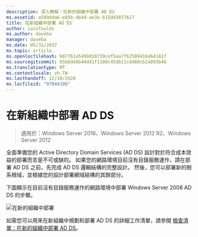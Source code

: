 ```yaml
---
description: 深入瞭解：在新的組織中部署 AD DS
ms.assetid: a589dda6-e05b-4b44-ae3e-b15dd3877617
title: 在新組織中部署 AD DS
author: iainfoulds
ms.author: daveba
manager: daveba
ms.date: 05/31/2017
ms.topic: article
ms.openlocfilehash: 6877b1a5499d10739cef5aa7f62589416464181f
ms.sourcegitcommit: 65b6de6b44d41f1180c45db11cdd60cb2a093b46
ms.translationtype: MT
ms.contentlocale: zh-TW
ms.lasthandoff: 12/10/2020
ms.locfileid: "97044106"
---
```

# <a name="deploying-ad-ds-in-a-new-organization"></a>在新組織中部署 AD DS

>適用於：Windows Server 2016、Windows Server 2012 R2、Windows Server 2012

全面準備您的 Active Directory Domain Services (AD DS) 設計對於符合成本效益的部署而言是不可或缺的。 如果您的網路環境目前沒有目錄服務運作，請在部署 AD DS 之前，先完成 AD DS 邏輯結構的完整設計。 然後，您可以部署新的樹系根域，並根據您的設計部署網域結構的其餘部分。

下圖顯示在目前沒有目錄服務運作的網路環境中部署 Windows Server 2008 AD DS 的步驟。

![在新的組織中部署](media/Deploying-AD-DS-in-a-New-Organization/daa38971-86f2-4033-9442-0cdff9ecc48f.gif)

如需您可以用來在新組織中規劃和部署 AD DS 的詳細工作清單，請參閱 [檢查清單：在新的組織中部署 AD DS](/previous-versions/windows/it-pro/windows-server-2008-R2-and-2008/cc725897(v=ws.10))。

